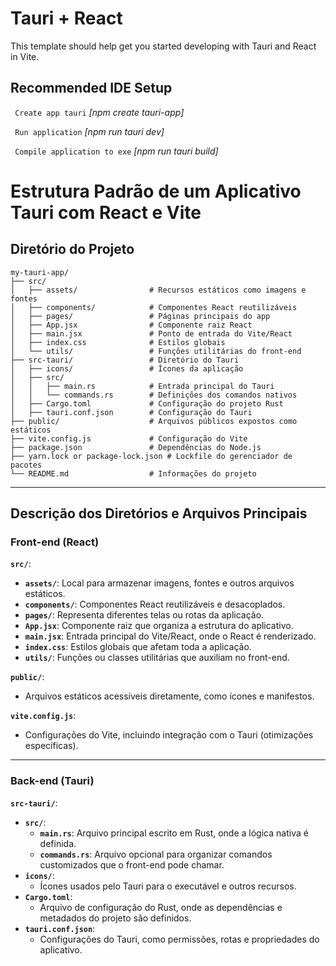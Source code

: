 # Tauri + React

This template should help get you started developing with Tauri and React in Vite.

## Recommended IDE Setup

` Create app tauri`
_[npm create tauri-app]_

` Run application`
_[npm run tauri dev]_

` Compile application to exe`
_[npm run tauri build]_

# Estrutura Padrão de um Aplicativo Tauri com React e Vite

## Diretório do Projeto

```plaintext
my-tauri-app/
├── src/
│   ├── assets/                # Recursos estáticos como imagens e fontes
│   ├── components/            # Componentes React reutilizáveis
│   ├── pages/                 # Páginas principais do app
│   ├── App.jsx                # Componente raiz React
│   ├── main.jsx               # Ponto de entrada do Vite/React
│   ├── index.css              # Estilos globais
│   └── utils/                 # Funções utilitárias do front-end
├── src-tauri/                 # Diretório do Tauri
│   ├── icons/                 # Ícones da aplicação
│   ├── src/
│   │   ├── main.rs            # Entrada principal do Tauri
│   │   └── commands.rs        # Definições dos comandos nativos
│   ├── Cargo.toml             # Configuração do projeto Rust
│   ├── tauri.conf.json        # Configuração do Tauri
├── public/                    # Arquivos públicos expostos como estáticos
├── vite.config.js             # Configuração do Vite
├── package.json               # Dependências do Node.js
├── yarn.lock or package-lock.json # Lockfile do gerenciador de pacotes
└── README.md                  # Informações do projeto
```

---

## Descrição dos Diretórios e Arquivos Principais

### Front-end (React)

**`src/`**:

- **`assets/`**: Local para armazenar imagens, fontes e outros arquivos estáticos.
- **`components/`**: Componentes React reutilizáveis e desacoplados.
- **`pages/`**: Representa diferentes telas ou rotas da aplicação.
- **`App.jsx`**: Componente raiz que organiza a estrutura do aplicativo.
- **`main.jsx`**: Entrada principal do Vite/React, onde o React é renderizado.
- **`index.css`**: Estilos globais que afetam toda a aplicação.
- **`utils/`**: Funções ou classes utilitárias que auxiliam no front-end.

**`public/`**:

- Arquivos estáticos acessíveis diretamente, como ícones e manifestos.

**`vite.config.js`**:

- Configurações do Vite, incluindo integração com o Tauri (otimizações específicas).

---

### Back-end (Tauri)

**`src-tauri/`**:

- **`src/`**:
  - **`main.rs`**: Arquivo principal escrito em Rust, onde a lógica nativa é definida.
  - **`commands.rs`**: Arquivo opcional para organizar comandos customizados que o front-end pode chamar.
- **`icons/`**:
  - Ícones usados pelo Tauri para o executável e outros recursos.
- **`Cargo.toml`**:
  - Arquivo de configuração do Rust, onde as dependências e metadados do projeto são definidos.
- **`tauri.conf.json`**:
  - Configurações do Tauri, como permissões, rotas e propriedades do aplicativo.
